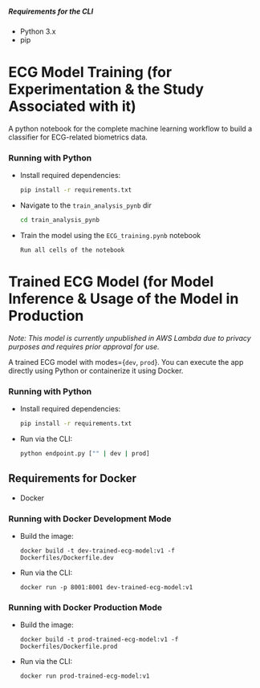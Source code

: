 ##### Requirements for the CLI

- Python 3.x
- pip

# ECG Model Training (for Experimentation & the Study Associated with it)

A python notebook for the complete machine learning workflow to build a classifier for ECG-related biometrics data.

### Running with Python
- Install required dependencies:
  ```bash
  pip install -r requirements.txt
  ```
- Navigate to the `train_analysis_pynb` dir
  ```bash
  cd train_analysis_pynb
  ```
- Train the model using the `ECG_training.pynb` notebook
  ```
  Run all cells of the notebook
  ```

# Trained ECG Model (for Model Inference & Usage of the Model in Production
*Note: This model is currently unpublished in AWS Lambda due to privacy purposes and requires prior approval for use.*

A trained ECG model with modes={`dev`, `prod`}. You can execute the app directly using Python or containerize it using Docker.


### Running with Python

- Install required dependencies:
  ```bash
  pip install -r requirements.txt
  ```
- Run via the CLI:
  ```bash
  python endpoint.py ["" | dev | prod]
  ```

## Requirements for Docker

- Docker

### Running with Docker Development Mode

- Build the image:
  ```docker
  docker build -t dev-trained-ecg-model:v1 -f Dockerfiles/Dockerfile.dev
  ```
- Run via the CLI:
  ```docker
  docker run -p 8001:8001 dev-trained-ecg-model:v1
  ```

### Running with Docker Production Mode

- Build the image:
  ```docker
  docker build -t prod-trained-ecg-model:v1 -f Dockerfiles/Dockerfile.prod
  ```
- Run via the CLI:
  ```docker
  docker run prod-trained-ecg-model:v1
  ```
